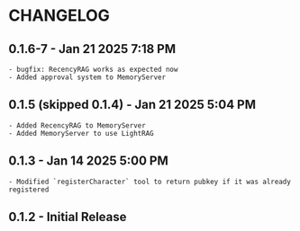 # CHANGELOG


## 0.1.6-7 - Jan 21 2025 7:18 PM 

    - bugfix: RecencyRAG works as expected now
    - Added approval system to MemoryServer

## 0.1.5 (skipped 0.1.4) - Jan 21 2025 5:04 PM
    
    - Added RecencyRAG to MemoryServer
    - Added MemoryServer to use LightRAG

## 0.1.3 - Jan 14 2025 5:00 PM

    - Modified `registerCharacter` tool to return pubkey if it was already registered

## 0.1.2 - Initial Release

